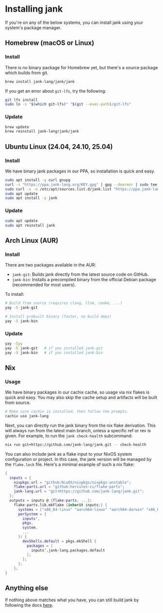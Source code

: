# Installing jank
If you're on any of the below systems, you can install jank using your system's
package manager.

## Homebrew (macOS or Linux)
### Install
There is no binary package for Homebrew yet, but there's a source package which
builds from git.

```sh
brew install jank-lang/jank/jank
```

If you get an error about `git-lfs`, try the following:

```sh
git lfs install
sudo ln -s "$(which git-lfs)" "$(git --exec-path)/git-lfs"
```

### Update
```bash
brew update
brew reinstall jank-lang/jank/jank
```

## Ubuntu Linux (24.04, 24.10, 25.04)
### Install
We have binary jank packages in our PPA, so installation is quick and easy.

```bash
sudo apt install -y curl gnupg
curl -s "https://ppa.jank-lang.org/KEY.gpg" | gpg --dearmor | sudo tee /etc/apt/trusted.gpg.d/jank.gpg >/dev/null
sudo curl -s -o /etc/apt/sources.list.d/jank.list "https://ppa.jank-lang.org/jank.list"
sudo apt update
sudo apt install -y jank
```

### Update
```bash
sudo apt update
sudo apt reinstall jank
```

## Arch Linux (AUR)
### Install
There are two packages available in the AUR:

- `jank-git`: Builds jank directly from the latest source code on GitHub.
- `jank-bin`: Installs a precompiled binary from the official Debian package (recommended for most users).

To install:

```bash
# Build from source (requires clang, llvm, cmake, ...)
yay -S jank-git

# Install prebuilt binary (faster, no build deps)
yay -S jank-bin
```

### Update
```bash
yay -Syy
yay -S jank-git   # if you installed jank-git
yay -S jank-bin   # if you installed jank-bin
```

## Nix
### Usage
We have binary packages in our cachix cache, so usage via nix flakes is quick
and easy. You may also skip the cache setup and artifacts will be built from
source.

```bash
# Make sure cachix is installed, then follow the prompts.
cachix use jank-lang
```

Next, you can directly run the jank binary from the nix flake derivation. This
will always run from the latest main branch, unless a specific ref or rev is
given. For example, to run the `jank check-health` subcommand:

```bash
nix run git+https://github.com/jank-lang/jank.git -- check-health
```

You can also include jank as a flake input to your NixOS system configuration or
project. In this case, the jank version will be managed by the `flake.lock`
file. Here's a minimal example of such a nix flake:

```nix
{
  inputs = {
    nixpkgs.url = "github:NixOS/nixpkgs/nixpkgs-unstable";
    flake-parts.url = "github:hercules-ci/flake-parts";
    jank-lang.url = "git+https://github.com/jank-lang/jank.git";
  };
  outputs = inputs @ {flake-parts, ...}:
    flake-parts.lib.mkFlake {inherit inputs;} {
      systems = ["x86_64-linux" "aarch64-linux" "aarch64-darwin" "x86_64-darwin"];
      perSystem = {
        inputs',
        pkgs,
        system,
        ...
      }: {
        devShells.default = pkgs.mkShell {
          packages = [
            inputs'.jank-lang.packages.default
          ];
        };
      };
    };
}
```

## Anything else
If nothing above matches what you have, you can still build jank by following
the docs [here](./build.md).
